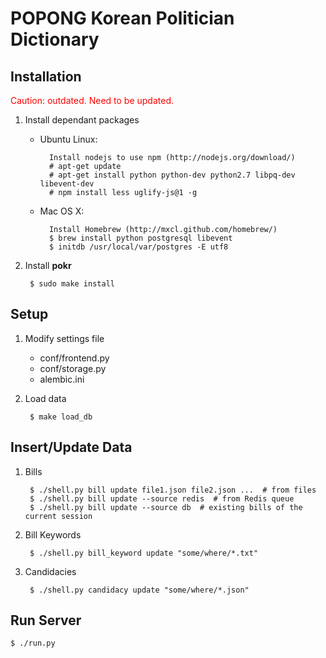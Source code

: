 POPONG Korean Politician Dictionary
===================================

## Installation

<span style="color: red">Caution: outdated. Need to be updated.</span>

1. Install dependant packages
    - Ubuntu Linux:

            Install nodejs to use npm (http://nodejs.org/download/)
            # apt-get update
            # apt-get install python python-dev python2.7 libpq-dev libevent-dev
            # npm install less uglify-js@1 -g
    - Mac OS X:

            Install Homebrew (http://mxcl.github.com/homebrew/)
            $ brew install python postgresql libevent
            $ initdb /usr/local/var/postgres -E utf8

1. Install **pokr**

        $ sudo make install

## Setup

1. Modify settings file
    - conf/frontend.py
    - conf/storage.py
    - alembic.ini

1. Load data

        $ make load_db

## Insert/Update Data

1. Bills

        $ ./shell.py bill update file1.json file2.json ...  # from files
        $ ./shell.py bill update --source redis  # from Redis queue
        $ ./shell.py bill update --source db  # existing bills of the current session

1. Bill Keywords

        $ ./shell.py bill_keyword update "some/where/*.txt"

1. Candidacies

        $ ./shell.py candidacy update "some/where/*.json"


## Run Server

    $ ./run.py
